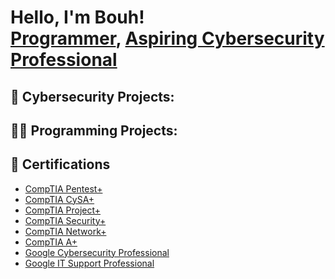 <h1>Hello, I'm Bouh! <br/><a href="https://github.com/joshmadakor1">Programmer</a>, <a href="https://www.linkedin.com/in/bbouh/">Aspiring Cybersecurity Professional</a>

<h2>🔏 Cybersecurity Projects:</h2>

 <!-- - [Active Directory Home Lab](https://github.com/BouhBouh0/ActiveDirectoryLab/blob/main/README.md) -->


<h2>👨‍💻 Programming Projects:</h2>

<h2>📄 Certifications</h2>

- [CompTIA Pentest+](https://www.credly.com/badges/ae4e824a-7775-47b7-a7a9-32599af61f36/public_url)
- [CompTIA CySA+](https://www.credly.com/badges/06df98d3-d172-4abf-b7e8-d2cad0aaf092/public_url)
- [CompTIA Project+](https://www.credly.com/badges/d5c5a6b5-e6d4-4580-94a7-b48782685dc2/public_url)
- [CompTIA Security+](https://www.credly.com/badges/fc2f7baf-3890-4ab5-94d9-28722cb97f06/public_url)
- [CompTIA Network+](https://www.credly.com/badges/8a399d47-ece1-45b9-9e65-c91abd24916a/public_url)
- [CompTIA A+](https://www.credly.com/badges/be421d05-ebb8-42f6-850a-228fc1ecd585/public_url)
- [Google Cybersecurity Professional]()
- [Google IT Support Professional]()

